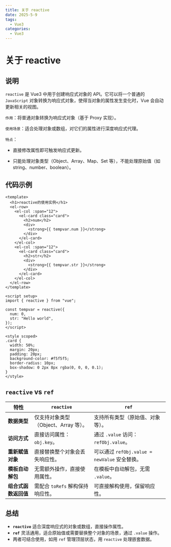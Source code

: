 ```yaml
---
title: 关于 reactive
date: 2025-5-9
tags:
  - Vue3
categories:
  - Vue3
---
```


# 关于 reactive

## 说明

`reactive` 是 Vue3 中用于创建响应式对象的 API。它可以将一个普通的 `JavaScript` 对象转换为响应式对象，使得当对象的属性发生变化时，Vue 会自动更新相关的视图。

`作用`：将普通对象转换为响应式对象（基于 Proxy 实现）。

`使用场景`：适合处理对象或数组，对它们的属性进行深度响应式代理。

`特点`：

- 直接修改属性即可触发响应式更新。

- 只能处理对象类型（Object、Array、Map、Set 等），不能处理原始值（如 string、number、boolean）。

## 代码示例

```vue
<template>
  <h1>reactive的使用实例</h1>
  <el-row>
    <el-col :span="12">
      <el-card class="card">
        <h2>num</h2>
        <div>
          <strong>{{ tempvar.num }}</strong>
        </div>
      </el-card>
    </el-col>
    <el-col :span="12">
      <el-card class="card">
        <h2>str</h2>
        <div>
          <strong>{{ tempvar.str }}</strong>
        </div>
      </el-card>
    </el-col>
  </el-row>
</template>

<script setup>
import { reactive } from "vue";

const tempvar = reactive({
  num: 0,
  str: "Hello world",
});
</script>

<style scoped>
.card {
  width: 50%;
  margin: 20px;
  padding: 20px;
  background-color: #f5f5f5;
  border-radius: 10px;
  box-shadow: 0 2px 8px rgba(0, 0, 0, 0.1);
}
</style>
```

## `reactive` vs `ref`

| **特性**             | **`reactive`**                       | **`ref`**                                     |
| -------------------- | ------------------------------------ | --------------------------------------------- |
| **数据类型**         | 仅支持对象类型（Object、Array 等）。 | 支持所有类型（原始值、对象等）。              |
| **访问方式**         | 直接访问属性：`obj.key`。            | 通过 `.value` 访问：`refObj.value`。          |
| **重新赋值对象**     | 直接替换整个对象会丢失响应性。       | 可以通过 `refObj.value = newValue` 安全替换。 |
| **模板自动解包**     | 无需额外操作，直接使用属性。         | 在模板中自动解包，无需 `.value`。             |
| **组合式函数返回值** | 需配合 `toRefs` 解构保持响应性。     | 可直接解构使用，保留响应性。                  |

## **总结**

- **`reactive`** 适合深度响应式的对象或数组，直接操作属性。
- **`ref`** 灵活通用，适合原始值或需要替换整个对象的场景，通过 `.value` 操作。
- 两者可结合使用，如用 `ref` 管理顶层状态，用 `reactive` 处理嵌套数据。
